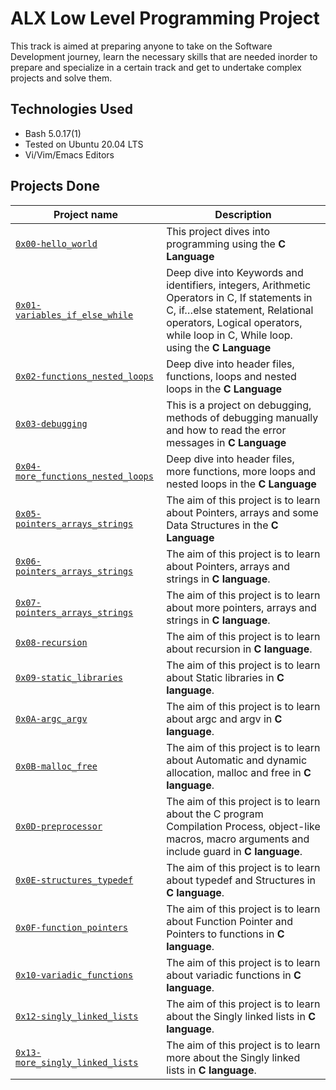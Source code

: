 # ALX Low Level Programming Project

This track is aimed at preparing anyone to take on the Software Development journey, learn the necessary skills that are needed inorder to prepare and specialize in a certain track and get to undertake complex projects and solve them.

## Technologies Used
* Bash 5.0.17(1)
* Tested on Ubuntu 20.04 LTS
* Vi/Vim/Emacs Editors

## Projects Done

| Project name | Description |
| ------------ | ----------- |
| [`0x00-hello_world`](https://github.com/ayub-kimani/alx-low_level_programming/tree/master/0x00-hello_world) | This project dives into programming using the **C Language** |
| [`0x01-variables_if_else_while`](https://github.com/ayub-kimani/alx-low_level_programming/tree/master/0x01-variables_if_else_while) | Deep dive into Keywords and identifiers, integers, Arithmetic Operators in C, If statements in C, if…else statement, Relational operators, Logical operators, while loop in C, While loop. using the **C Language** |
| [`0x02-functions_nested_loops`](https://github.com/ayub-kimani/alx-low_level_programming/tree/master/0x02-functions_nested_loops) | Deep dive into header files, functions, loops and nested loops in the **C Language** |
| [`0x03-debugging`](https://github.com/ayub-kimani/alx-low_level_programming/tree/master/0x03-debugging) | This is a project on debugging, methods of debugging manually and how to read the error messages in **C Language** |
| [`0x04-more_functions_nested_loops`](https://github.com/ayub-kimani/alx-low_level_programming/tree/master/0x04-more_functions_nested_loops) | Deep dive into header files, more functions, more loops and nested loops in the **C Language** |
| [`0x05-pointers_arrays_strings`](https://github.com/ayub-kimani/alx-low_level_programming/tree/master/0x05-pointers_arrays_strings) | The aim of this project is to learn about Pointers, arrays and some Data Structures in the **C Language** |
| [`0x06-pointers_arrays_strings`](https://github.com/ayub-kimani/alx-low_level_programming/tree/master/0x06-pointers_arrays_strings) | The aim of this project is to learn about Pointers, arrays and strings in **C language**. |
| [`0x07-pointers_arrays_strings`](https://github.com/ayub-kimani/alx-low_level_programming/tree/master/0x07-pointers_arrays_strings) | The aim of this project is to learn about more pointers, arrays and strings in **C language**. |
| [`0x08-recursion`](https://github.com/ayub-kimani/alx-low_level_programming/tree/master/0x08-recursion) | The aim of this project is to learn about recursion in **C language**. |
| [`0x09-static_libraries`](https://github.com/ayub-kimani/alx-low_level_programming/tree/master/0x09-static_libraries) | The aim of this project is to learn about Static libraries in **C language**. |
| [`0x0A-argc_argv`](https://github.com/ayub-kimani/alx-low_level_programming/tree/master/0x0A-argc_argv) | The aim of this project is to learn about argc and argv in **C language**. |
| [`0x0B-malloc_free`](https://github.com/ayub-kimani/alx-low_level_programming/tree/master/0x0B-malloc_free) | The aim of this project is to learn about Automatic and dynamic allocation, malloc and free in **C language**. |
| [`0x0D-preprocessor`](https://github.com/ayub-kimani/alx-low_level_programming/tree/master/0x0D-preprocessor) | The aim of this project is to learn about the C program Compilation Process, object-like macros, macro arguments and include guard in **C language**. |
| [`0x0E-structures_typedef`](https://github.com/ayub-kimani/alx-low_level_programming/tree/master/0x0E-structures_typedef) | The aim of this project is to learn about typedef and Structures in **C language**. |
| [`0x0F-function_pointers`](https://github.com/ayub-kimani/alx-low_level_programming/tree/master/0x0F-function_pointers) | The aim of this project is to learn about Function Pointer and Pointers to functions in **C language**. |
| [`0x10-variadic_functions`](https://github.com/ayub-kimani/alx-low_level_programming/tree/master/0x10-variadic_functions) | The aim of this project is to learn about variadic functions in **C language**. |
| [`0x12-singly_linked_lists`](https://github.com/ayub-kimani/alx-low_level_programming/tree/master/0x12-singly_linked_lists) | The aim of this project is to learn about the Singly linked lists in **C language**. |
| [`0x13-more_singly_linked_lists`](https://github.com/ayub-kimani/alx-low_level_programming/tree/master/0x13-more_singly_linked_lists) | The aim of this project is to learn more about the Singly linked lists in **C language**. |
